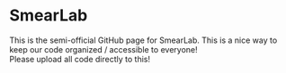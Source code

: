 # SmearLab
This is the semi-official GitHub page for SmearLab. This is a nice way to keep our code organized / accessible to everyone! <br>
Please upload all code directly to this!
